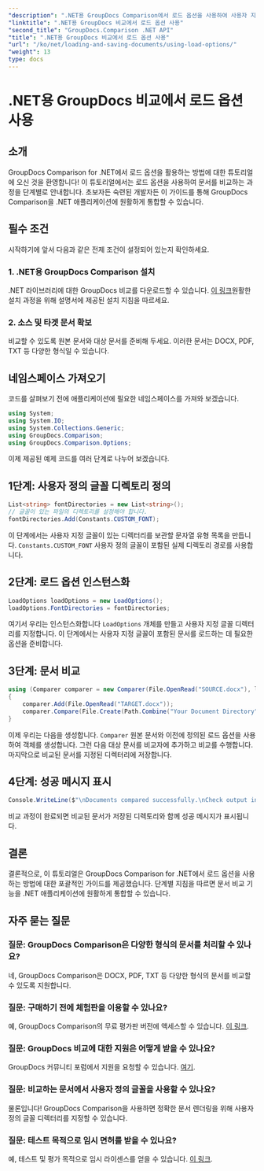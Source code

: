 ```yaml
---
"description": ".NET용 GroupDocs Comparison에서 로드 옵션을 사용하여 사용자 지정 글꼴이 적용된 문서를 원활하게 비교하는 방법을 알아보세요."
"linktitle": ".NET용 GroupDocs 비교에서 로드 옵션 사용"
"second_title": "GroupDocs.Comparison .NET API"
"title": ".NET용 GroupDocs 비교에서 로드 옵션 사용"
"url": "/ko/net/loading-and-saving-documents/using-load-options/"
"weight": 13
type: docs
---
```

# .NET용 GroupDocs 비교에서 로드 옵션 사용

## 소개
GroupDocs Comparison for .NET에서 로드 옵션을 활용하는 방법에 대한 튜토리얼에 오신 것을 환영합니다! 이 튜토리얼에서는 로드 옵션을 사용하여 문서를 비교하는 과정을 단계별로 안내합니다. 초보자든 숙련된 개발자든 이 가이드를 통해 GroupDocs Comparison을 .NET 애플리케이션에 원활하게 통합할 수 있습니다.
## 필수 조건
시작하기에 앞서 다음과 같은 전제 조건이 설정되어 있는지 확인하세요.
### 1. .NET용 GroupDocs Comparison 설치
.NET 라이브러리에 대한 GroupDocs 비교를 다운로드할 수 있습니다. [이 링크](https://releases.groupdocs.com/comparison/net/)원활한 설치 과정을 위해 설명서에 제공된 설치 지침을 따르세요.
### 2. 소스 및 타겟 문서 확보
비교할 수 있도록 원본 문서와 대상 문서를 준비해 두세요. 이러한 문서는 DOCX, PDF, TXT 등 다양한 형식일 수 있습니다.
## 네임스페이스 가져오기
코드를 살펴보기 전에 애플리케이션에 필요한 네임스페이스를 가져와 보겠습니다.
```csharp
using System;
using System.IO;
using System.Collections.Generic;
using GroupDocs.Comparison;
using GroupDocs.Comparison.Options;
```
이제 제공된 예제 코드를 여러 단계로 나누어 보겠습니다.
## 1단계: 사용자 정의 글꼴 디렉토리 정의
```csharp
List<string> fontDirectories = new List<string>();
// 글꼴이 있는 파일의 디렉토리를 설정해야 합니다.
fontDirectories.Add(Constants.CUSTOM_FONT);
```
이 단계에서는 사용자 지정 글꼴이 있는 디렉터리를 보관할 문자열 유형 목록을 만듭니다. `Constants.CUSTOM_FONT` 사용자 정의 글꼴이 포함된 실제 디렉토리 경로를 사용합니다.
## 2단계: 로드 옵션 인스턴스화
```csharp
LoadOptions loadOptions = new LoadOptions();
loadOptions.FontDirectories = fontDirectories;
```
여기서 우리는 인스턴스화합니다 `LoadOptions` 개체를 만들고 사용자 지정 글꼴 디렉터리를 지정합니다. 이 단계에서는 사용자 지정 글꼴이 포함된 문서를 로드하는 데 필요한 옵션을 준비합니다.
## 3단계: 문서 비교
```csharp
using (Comparer comparer = new Comparer(File.OpenRead("SOURCE.docx"), loadOptions))
{
    comparer.Add(File.OpenRead("TARGET.docx"));
    comparer.Compare(File.Create(Path.Combine("Your Document Directory", "RESULT.docx")));
}
```
이제 우리는 다음을 생성합니다. `Comparer` 원본 문서와 이전에 정의된 로드 옵션을 사용하여 객체를 생성합니다. 그런 다음 대상 문서를 비교자에 추가하고 비교를 수행합니다. 마지막으로 비교된 문서를 지정된 디렉터리에 저장합니다.
## 4단계: 성공 메시지 표시
```csharp
Console.WriteLine($"\nDocuments compared successfully.\nCheck output in {Directory.GetCurrentDirectory()}.");
```
비교 과정이 완료되면 비교된 문서가 저장된 디렉토리와 함께 성공 메시지가 표시됩니다.
## 결론
결론적으로, 이 튜토리얼은 GroupDocs Comparison for .NET에서 로드 옵션을 사용하는 방법에 대한 포괄적인 가이드를 제공했습니다. 단계별 지침을 따르면 문서 비교 기능을 .NET 애플리케이션에 원활하게 통합할 수 있습니다.
## 자주 묻는 질문
### 질문: GroupDocs Comparison은 다양한 형식의 문서를 처리할 수 있나요?
네, GroupDocs Comparison은 DOCX, PDF, TXT 등 다양한 형식의 문서를 비교할 수 있도록 지원합니다.
### 질문: 구매하기 전에 체험판을 이용할 수 있나요?
예, GroupDocs Comparison의 무료 평가판 버전에 액세스할 수 있습니다. [이 링크](https://releases.groupdocs.com/).
### 질문: GroupDocs 비교에 대한 지원은 어떻게 받을 수 있나요?
GroupDocs 커뮤니티 포럼에서 지원을 요청할 수 있습니다. [여기](https://forum.groupdocs.com/c/comparison/12).
### 질문: 비교하는 문서에서 사용자 정의 글꼴을 사용할 수 있나요?
물론입니다! GroupDocs Comparison을 사용하면 정확한 문서 렌더링을 위해 사용자 정의 글꼴 디렉터리를 지정할 수 있습니다.
### 질문: 테스트 목적으로 임시 면허를 받을 수 있나요?
예, 테스트 및 평가 목적으로 임시 라이센스를 얻을 수 있습니다. [이 링크](https://purchase.groupdocs.com/temporary-license/).